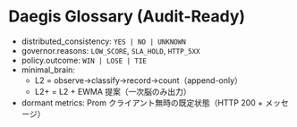 # Daegis Glossary (Audit-Ready)

- distributed_consistency: `YES | NO | UNKNOWN`
- governor.reasons: `LOW_SCORE`, `SLA_HOLD`, `HTTP_5XX`
- policy.outcome: `WIN | LOSE | TIE`
- minimal_brain:
  - L2 = observe→classify→record→count（append-only）
  - L2+ = L2 + EWMA 提案（一次脳のみ出力）
- dormant metrics: Prom クライアント無時の既定状態（HTTP 200 + メッセージ）